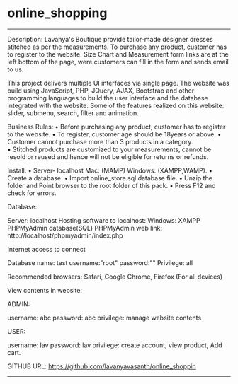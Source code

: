 # online_shopping
_______________________________________________________________________
Description:
Lavanya's Boutique provide tailor-made designer dresses stitched as per the measurements. To purchase any product, customer has to register to the website. Size Chart and Measurement form links are at the left bottom of the page, were customers can fill in the form and sends email to us.

This project delivers multiple UI interfaces via single page. The website was build using JavaScript, 
PHP, JQuery, AJAX, Bootstrap and other programming languages to build the user interface and the 
database integrated with the website. Some of the features realized on this website: slider, 
submenu, search, filter and animation.

Business Rules: 
•	Before purchasing any product, customer has to register to the website. 
•	To register, customer age should be 18years or above. 
•	Customer cannot purchase more than 3 products in a category.  
•	Stitched products are customized to your measurements, cannot be resold or reused and hence will not be eligible for returns or refunds.

Install:
•	Server- localhost Mac: (MAMP) Windows: (XAMPP,WAMP). 
•	Create a database. 
•	Import online_store.sql database file.
•	Unzip the folder and Point browser to the root folder of       this pack.
•	Press F12 and check for errors.  
  


Database:

Server: localhost
Hosting software to localhost: Windows: XAMPP
PHPMyAdmin database(SQL)
PHPMyAdmin web link: http://localhost/phpmyadmin/index.php

Internet access to connect

Database name: test	 username:"root"		password:""	 Privilege: all

Recommended browsers: Safari, Google Chrome, Firefox (For all devices)


View contents in website:

ADMIN:

username: abc	password: abc
privilege: manage website contents

USER:

username: lav	password: lav
privilege: create account, view product, Add cart.

GITHUB URL: https://github.com/lavanyavasanth/online_shoppin

----------------------------------------------------------------------------

